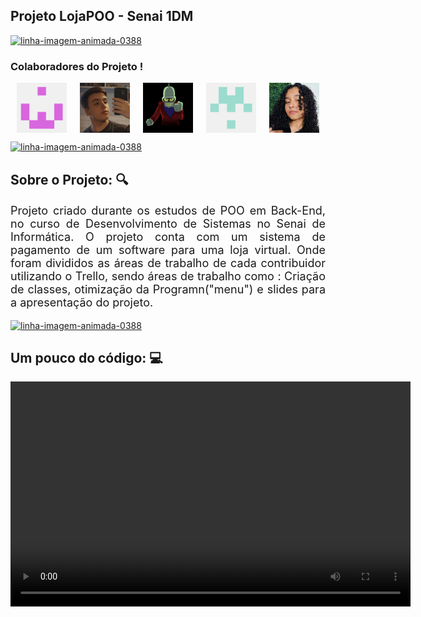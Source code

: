 ## Projeto LojaPOO - Senai 1DM

<a href="https://www.imagensanimadas.com/cat-linhas-562.htm"><img src="https://www.imagensanimadas.com/data/media/562/linha-imagem-animada-0388.gif" border="0" alt="linha-imagem-animada-0388" width="100%" height="4px" /></a>

### Colaboradores do Projeto !

<div style="display: flex; flex-direction: row; justify-content: space-around; width: 100%;">
  <img src="./assets/images/colaborador - andre-brizido.png" width="80px" height="80px">
  <img src="./assets/images/colaborador - enzoquarelo.jpg" width="80px" height="80px">
  <img src="./assets/images/colaborador - gabriel-russo.png" width="80px" height="80px">
  <img src="./assets/images/colaborador - henrique.png" width="80px" height="80px">
  <img src="./assets/images/colaboradora - julia aben-athar.jpg" width="80px" height="80px">
</div>

<a href="https://www.imagensanimadas.com/cat-linhas-562.htm"><img src="https://www.imagensanimadas.com/data/media/562/linha-imagem-animada-0388.gif" border="0" alt="linha-imagem-animada-0388" width="100%" height="4px" /></a>

## Sobre o Projeto: 🔍

<div>
    <p style="text-align: justify; font-size: 18px;">
  Projeto criado durante os estudos de POO em Back-End, no curso de Desenvolvimento de Sistemas no Senai de Informática. O projeto conta com um sistema de pagamento de     um software para uma loja virtual. Onde foram divididos as áreas de trabalho de cada contribuidor utilizando o Trello, sendo áreas de trabalho como : Criação de         classes, otimização da Programn("menu") e slides para a apresentação do projeto.
  </p>
</div>

<a href="https://www.imagensanimadas.com/cat-linhas-562.htm"><img src="https://www.imagensanimadas.com/data/media/562/linha-imagem-animada-0388.gif" border="0" alt="linha-imagem-animada-0388" width="100%" height="4px" /></a>

## Um pouco do código: 💻

<video src="./assets/videos" width="640" height="360" controls>

